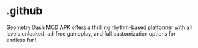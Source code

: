 # .github
Geometry Dash MOD APK offers a thrilling rhythm-based platformer with all levels unlocked, ad-free gameplay, and full customization options for endless fun!
